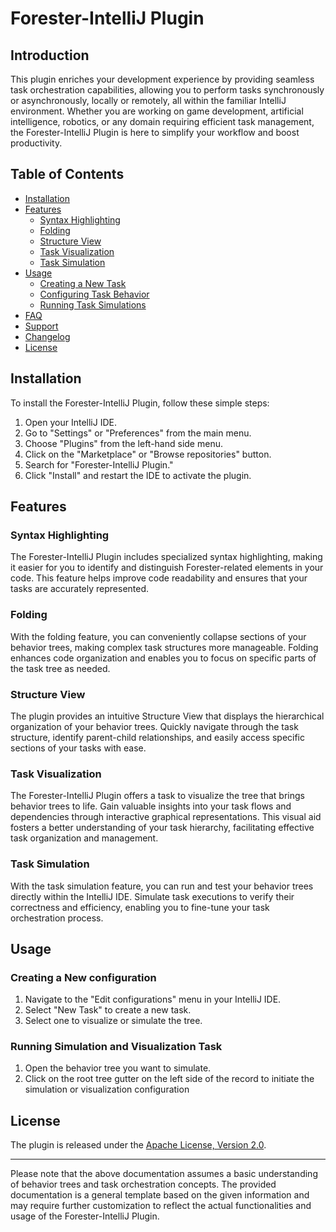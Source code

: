 # Forester-IntelliJ Plugin

## Introduction

<!-- Plugin description -->
This plugin enriches your development experience by providing seamless task orchestration capabilities,
allowing you to perform tasks synchronously or asynchronously,
locally or remotely, all within the familiar IntelliJ environment.
Whether you are working on game development, artificial intelligence, robotics, or any domain requiring efficient task management,
the Forester-IntelliJ Plugin is here to simplify your workflow and boost productivity.
<!-- Plugin description end -->

## Table of Contents

- [Installation](#installation)
- [Features](#features)
  - [Syntax Highlighting](#syntax-highlighting)
  - [Folding](#folding)
  - [Structure View](#structure-view)
  - [Task Visualization](#task-visualization)
  - [Task Simulation](#task-simulation)
- [Usage](#usage)
  - [Creating a New Task](#creating-a-new-task)
  - [Configuring Task Behavior](#configuring-task-behavior)
  - [Running Task Simulations](#running-task-simulations)
- [FAQ](#faq)
- [Support](#support)
- [Changelog](#changelog)
- [License](#license)

## Installation

To install the Forester-IntelliJ Plugin, follow these simple steps:

1. Open your IntelliJ IDE.
2. Go to "Settings" or "Preferences" from the main menu.
3. Choose "Plugins" from the left-hand side menu.
4. Click on the "Marketplace" or "Browse repositories" button.
5. Search for "Forester-IntelliJ Plugin."
6. Click "Install" and restart the IDE to activate the plugin.

## Features

### Syntax Highlighting

The Forester-IntelliJ Plugin includes specialized syntax highlighting, making it easier for you to identify and distinguish Forester-related elements in your code. 
This feature helps improve code readability and ensures that your tasks are accurately represented.

### Folding

With the folding feature, you can conveniently collapse sections of your behavior trees, making complex task structures more manageable. 
Folding enhances code organization and enables you to focus on specific parts of the task tree as needed.

### Structure View

The plugin provides an intuitive Structure View that displays the hierarchical organization of your behavior trees. 
Quickly navigate through the task structure, identify parent-child relationships, and easily access specific sections of your tasks with ease.

### Task Visualization

The Forester-IntelliJ Plugin offers a task to visualize the tree that brings behavior trees to life. 
Gain valuable insights into your task flows and dependencies through interactive graphical representations. 
This visual aid fosters a better understanding of your task hierarchy, facilitating effective task organization and management.

### Task Simulation

With the task simulation feature, you can run and test your behavior trees directly within the IntelliJ IDE. 
Simulate task executions to verify their correctness and efficiency, enabling you to fine-tune your task orchestration process.

## Usage

### Creating a New configuration

1. Navigate to the "Edit configurations" menu in your IntelliJ IDE.
2. Select "New Task" to create a new task.
3. Select one to visualize or simulate the tree.

### Running Simulation and Visualization Task

1. Open the behavior tree you want to simulate.
2. Click on the root tree gutter on the left side of the record to initiate the simulation or visualization configuration

## License

The plugin is released under the [Apache License, Version 2.0](LICENSE).

---

Please note that the above documentation assumes a basic understanding of behavior trees and task orchestration concepts. 
The provided documentation is a general template based on the given information and may require further customization 
to reflect the actual functionalities and usage of the Forester-IntelliJ Plugin.